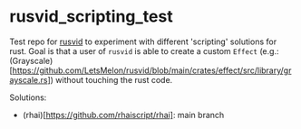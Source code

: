 # rusvid_scripting_test

Test repo for [rusvid](https://github.com/LetsMelon/rusvid) to experiment with different 'scripting' solutions for rust. Goal is that a user of `rusvid` is able to create a custom `Effect` (e.g.: (Grayscale)[https://github.com/LetsMelon/rusvid/blob/main/crates/effect/src/library/grayscale.rs]) without touching the rust code.

Solutions:
- (rhai)[https://github.com/rhaiscript/rhai]: main branch
